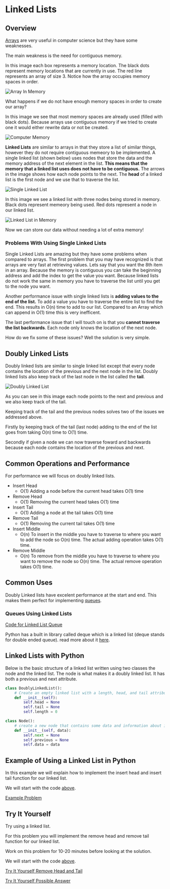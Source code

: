 # Linked Lists

## Overview
[Arrays](https://www.geeksforgeeks.org/introduction-to-arrays/) are very useful in computer science but they have some weaknesses. 

The main weakness is the need for contiguous memory. 

In this image each box represents a memory location. The black dots represent memory locations that are currently in use.
The red line represents an array of size 3. Notice how the array occupies memory spaces in order.

![Array In Memory](resources/computermemoryarray.png)

What happens if we do not have enough memory spaces in order to create our array? 

In this image we see that most memory spaces are already used (filled with black dots). Because arrays use contiguous memory if we tried to create one it would either rewrite data or not be created.

![Computer Memory](resources/computermemorynoarray.png)

**Linked Lists** are similar to arrays in that they store a list of similar things, however they do not require contiguous memeory to be implemented. A single linked list (shown below) uses nodes that store the data and the memory address of the next element in the list. **This means that the memory that a linked list uses does not have to be contiguous.** The arrows in the image shows how each node points to the next. The **head** of a linked list is the first node and we use that to traverse the list.

![Single Linked List](resources/singlelinkedlistfinal.png)


In this image we see a linked list with three nodes being stored in memory. Black dots represent memeory being used. Red dots represent a node in our linked list.

![Linked List in Memory](resources/computermemorylinkedlist.png)

Now we can store our data without needing a lot of extra memory!

### Problems With Using Single Linked Lists
Single Linked Lists are amazing but they have some problems when compared to arrays. The first problem that you may have recognized is that arrays are very fast at retrieving values. Lets say that you want the 8th item in an array. Because the memory is contiguous you can take the beginning address and add the index to get the value you want. Because linked lists do not work the same in memory you have to traverse the list until you get to the node you want.

Another performance issue with single linked lists is **adding values to the end of the list.** To add a value you have to traverse the entire list to find the end. This results in O(n) time to add to our list. Compared to an Array which can append in O(1) time this is very inefficent. 

The last performance issue that I will touch on is that you **cannot traverse the list backwards**. Each node only knows the location of the next node.

How do we fix some of these issues? Well the solution is very simple.

## Doubly Linked Lists
Doubly linked lists are similar to single linked list except that every node contains the location of the previous and the next node in the list. Doubly linked lists also keep track of the last node in the list called the **tail**.

![Doubly Linked List](resources/doublylinkedlistfinal.png)

As you can see in this image each node points to the next and previous and we also keep track of the tail.

Keeping track of the tail and the previous nodes solves two of the issues we addressed above.

Firstly by keeping track of the tail (last node) adding to the end of the list goes from taking O(n) time to O(1) time. 

Secondly if given a node we can now traverse foward and backwards because each node contains the location of the previous and next.

## Common Operations and Performance
For performance we will focus on doubly linked lists.
* Insert Head
    * O(1) Adding a node before the current head takes O(1) time
* Remove Head
    * O(1) Removing the current head takes O(1) time
* Insert Tail
    * O(1) Adding a node at the tail takes O(1) time
* Remove Tail
    * O(1) Removing the current tail takes O(1) time
* Insert Middle
    * O(n) To insert in the middle you have to traverse to where you want to add the node so O(n) time. The actual adding operation takes O(1) time.
* Remove Middle
    * O(n) To remove from the middle you have to traverse to where you want to remove the node so O(n) time. The actual remove operation takes O(1) time.

## Common Uses
Doubly Linked lists have excelent performance at the start and end. This makes them perfect for implementing [queues](1-Queue.md#queues).
### Queues Using Linked Lists
[Code for Linked List Queue](1-Queue.md#using-a-linked-list)

Python has a built in library called deque which is a linked list (deque stands for double ended queue). read more about it [here](https://www.geeksforgeeks.org/deque-in-python/).

## Linked Lists with Python
Below is the basic structure of a linked list written using two classes the node and the linked list. The node is what makes it a doubly linked list. It has both a previous and next attribute.

```python
class DoublyLinkedList():
    # Create an empty linked list with a length, head, and tail attribute
    def __init__(self):
        self.head = None
        self.tail = None
        self.length = 0

class Node():
    # create a new node that contains some data and information about its neighbors in the list
    def __init__(self, data):
        self.next = None
        self.previous = None
        self.data = data
```
## Example of Using a Linked List in Python
In this example we will explain how to implement the insert head and insert tail function for our linked list.

We will start with the code [above](#linked-lists-with-python).

[Example Problem](code/examplelinkedlist.py)

## Try It Yourself
Try using a linked list.

For this problem you will implement the remove head and remove tail function for our linked list.

Work on this problem for 10-20 minutes before looking at the solution.

We will start with the code [above](#linked-lists-with-python).

[Try It Yourself Remove Head and Tail](code/trylinkedlists.py)

[Try It Yourself Possible Answer](solutions/trylinkedlistssolution.py)
